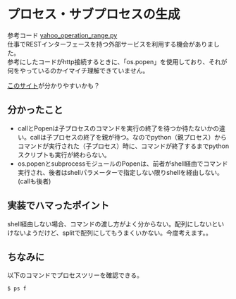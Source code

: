# プロセス・サブプロセスの生成  
参考コード [yahoo_operation_range.py](https://github.com/GINK03/StormRuler/blob/master/bin/yahoo_operation_range.py)  
仕事でRESTインターフェースを持つ外部サービスを利用する機会がありました。  
参考にしたコードがhttp接続するときに、「os.popen」を使用しており、それが何をやっているのかイマイチ理解できていません。  
 
[このサイト](http://takuya-1st.hatenablog.jp/entry/2016/04/11/044313)が分かりやすいかも？  

## 分かったこと    
- callとPopenは子プロセスのコマンドを実行の終了を待つか待たないかの違い。callは子プロセスの終了を親が待つ。なのでpython（親プロセス）からコマンドが実行された（子プロセス）時に、コマンドが終了するまでpythonスクリプトも実行が終わらない。  
- os.popenとsubprocessモジュールのPopenは、前者がshell経由でコマンド実行され、後者はshellパラメーターで指定しない限りshellを経由しない。(callも後者)  

## 実装でハマったポイント  
shell経由しない場合、コマンドの渡し方がよく分からない。配列にしないといけないようだけど、splitで配列にしてもうまくいかない。今度考えます。。  

## ちなみに  
以下のコマンドでプロセスツリーを確認できる。  
```
$ ps f
```
